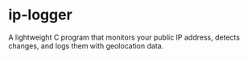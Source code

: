 # ip-logger
A lightweight C program that monitors your public IP address, detects changes, and logs them with geolocation data.
